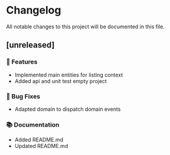 # Changelog

All notable changes to this project will be documented in this file.

## [unreleased]

### 🚀 Features

- Implemented main entities for listing context
- Added api and unit test empty project

### 🐛 Bug Fixes

- Adapted domain to dispatch domain events

### 📚 Documentation

- Added README.md
- Updated README.md

<!-- generated by git-cliff -->
